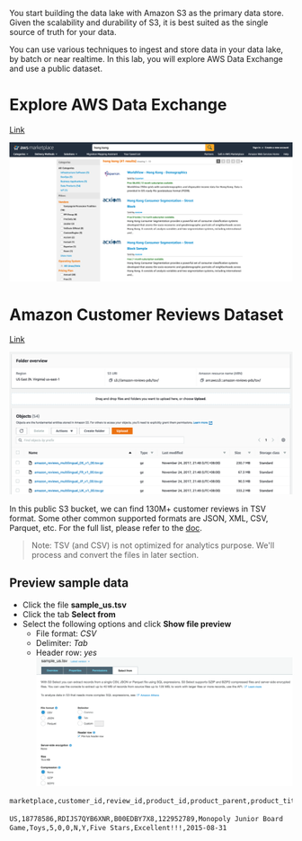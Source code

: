 You start building the data lake with Amazon S3 as the primary data store. Given the scalability and durability of S3, it is best suited as the single source of truth for your data.

You can use various techniques to ingest and store data in your data lake, by batch or near realtime. In this lab, you will explore AWS Data Exchange and use a public dataset.

# Explore AWS Data Exchange

[Link](https://aws.amazon.com/marketplace/search/results?filters=FulfillmentOptionType&FulfillmentOptionType=AWSDataExchange)

![marketplace](images/marketplace.png)

# Amazon Customer Reviews Dataset

[Link](https://console.aws.amazon.com/s3/buckets/amazon-reviews-pds/tsv/?region=us-east-1)

![s3](images/s3-tsv.png)

In this public S3 bucket, we can find 130M+ customer reviews in TSV format. Some other common supported formats are JSON, XML, CSV, Parquet, etc. For the full list, please refer to the [doc](https://docs.aws.amazon.com/glue/latest/dg/add-classifier.html#classifier-built-in).

> Note: TSV (and CSV) is not optimized for analytics purpose. We'll process and convert the files in later section.

## Preview sample data

* Click the file **sample_us.tsv**
* Click the tab **Select from**
* Select the following options and click **Show file preview**
  * File format: *CSV*
  * Delimiter: *Tab*
  * Header row: *yes*
![s3 preview](images/s3-preview.png)

```
marketplace,customer_id,review_id,product_id,product_parent,product_title,product_category,star_rating,helpful_votes,total_votes,vine,verified_purchase,review_headline,review_body,review_date

US,18778586,RDIJS7QYB6XNR,B00EDBY7X8,122952789,Monopoly Junior Board Game,Toys,5,0,0,N,Y,Five Stars,Excellent!!!,2015-08-31
```